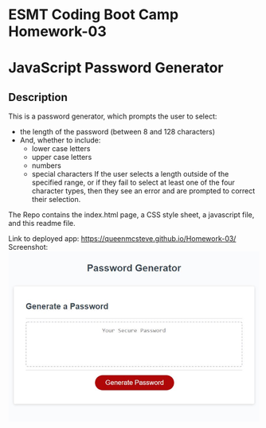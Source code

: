 # ESMT Coding Boot Camp Homework-03
# JavaScript Password Generator

## Description
This is a password generator, which prompts the user to select:
+ the length of the password (between 8 and 128 characters)
+ And, whether to include:
    + lower case letters
    + upper case letters
    + numbers
    + special characters
If the user selects a length outside of the specified range, or if they fail to select at least one of the four character types, then they see an error and are prompted to correct their selection.

The Repo contains the index.html page, a CSS style sheet, a javascript file, and this readme file.

Link to deployed app:
https://queenmcsteve.github.io/Homework-03/
Screenshot:
![screenshot](./assets/PasswordGenerator_screenshot.jpg)